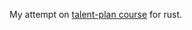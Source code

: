 My attempt on [talent-plan course](https://github.com/pingcap/talent-plan/tree/master/courses/rust) for rust.